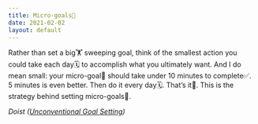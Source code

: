 ```yaml
---
title: Micro-goals🎯
date: 2021-02-02
layout: default
---
```


Rather than set a big🏋️ sweeping goal, think of the smallest action you could take each day🗓️ to accomplish what you ultimately want. And I do mean small: your micro-goal🎯 should take under 10 minutes to complete✅. 5 minutes is even better. Then do it every day🗓️. That’s it🎉. This is the strategy behind setting micro-goals🎯.

*Doist ([Unconventional Goal Setting](https://blog.doist.com/unconventional-goal-setting/))*